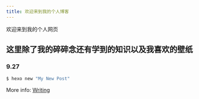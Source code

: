 ```yaml
---
title: 欢迎来到我的个人博客
---
```

欢迎来到我的个人网页
## 这里除了我的碎碎念还有学到的知识以及我喜欢的壁纸

### 9.27

``` bash
$ hexo new "My New Post"
```

More info: [Writing](https://hexo.io/docs/writing.html)

